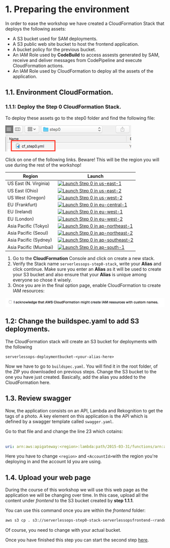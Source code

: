 # 1. Preparing the environment

In order to ease the workshop we have created a CloudFormation Stack that deploys the following assets:

- A S3 bucket used for SAM deployments.
- A S3 public web site bucket to host the frontend application.
- A bucket policy for the previous bucket.
- An IAM Role used by **CodeBuild** to access assests generated by SAM, receive and deliver messages from CodePipeline and execute CloudFormation actions.
- An IAM Role used by CloudFormation to deploy all the assets of the application.

## 1.1. Environment CloudFormation.

### 1.1.1: Deploy the Step 0 CloudFormation Stack.

To deploy these assets go to the step0 folder and find the following file:

<img src="../images/0_cloudformation_stack.png" />

Click on one of the following links. Beware! This will be the region you will use during the rest of the workshop!

Region| Launch
------|-----
US East (N. Virginia) | [![Launch Step 0 in us-east-1](http://docs.aws.amazon.com/AWSCloudFormation/latest/UserGuide/images/cloudformation-launch-stack-button.png)](https://console.aws.amazon.com/cloudformation/home?region=us-east-1#/stacks/new?stackName=serverlessops-step0-stack&templateURL=https://s3.amazonaws.com/igngar/public/serverlessops-workshop/cf_step0.yml)
US East (Ohio) | [![Launch Step 0 in us-east-2](http://docs.aws.amazon.com/AWSCloudFormation/latest/UserGuide/images/cloudformation-launch-stack-button.png)](https://console.aws.amazon.com/cloudformation/home?region=us-east-2#/stacks/new?stackName=serverlessops-step0-stack&templateURL=https://s3.amazonaws.com/igngar/public/serverlessops-workshop/cf_step0.yml)
US West (Oregon) | [![Launch Step 0 in us-west-2](http://docs.aws.amazon.com/AWSCloudFormation/latest/UserGuide/images/cloudformation-launch-stack-button.png)](https://console.aws.amazon.com/cloudformation/home?region=us-west-2#/stacks/new?stackName=serverlessops-step0-stack&templateURL=https://s3.amazonaws.com/igngar/public/serverlessops-workshop/cf_step0.yml)
EU (Frankfurt) | [![Launch Step 0 in eu-central-1](http://docs.aws.amazon.com/AWSCloudFormation/latest/UserGuide/images/cloudformation-launch-stack-button.png)](https://console.aws.amazon.com/cloudformation/home?region=eu-central-1#/stacks/new?stackName=serverlessops-step0-stack&templateURL=https://s3.amazonaws.com/igngar/public/serverlessops-workshop/cf_step0.yml)
EU (Ireland) | [![Launch Step 0 in eu-west-1](http://docs.aws.amazon.com/AWSCloudFormation/latest/UserGuide/images/cloudformation-launch-stack-button.png)](https://console.aws.amazon.com/cloudformation/home?region=eu-west-1#/stacks/new?stackName=serverlessops-step0-stack&templateURL=https://s3.amazonaws.com/igngar/public/serverlessops-workshop/cf_step0.yml)
EU (London) | [![Launch Step 0 in eu-west-2](http://docs.aws.amazon.com/AWSCloudFormation/latest/UserGuide/images/cloudformation-launch-stack-button.png)](https://console.aws.amazon.com/cloudformation/home?region=eu-west-2#/stacks/new?stackName=serverlessops-step0-stack&templateURL=https://s3.amazonaws.com/igngar/public/serverlessops-workshop/cf_step0.yml)
Asia Pacific (Tokyo) | [![Launch Step 0 in ap-northeast-1](http://docs.aws.amazon.com/AWSCloudFormation/latest/UserGuide/images/cloudformation-launch-stack-button.png)](https://console.aws.amazon.com/cloudformation/home?region=ap-northeast-1#/stacks/new?stackName=serverlessops-step0-stack&templateURL=https://s3.amazonaws.com/igngar/public/serverlessops-workshop/cf_step0.yml)
Asia Pacific (Seoul) | [![Launch Step 0 in ap-northeast-2](http://docs.aws.amazon.com/AWSCloudFormation/latest/UserGuide/images/cloudformation-launch-stack-button.png)](https://console.aws.amazon.com/cloudformation/home?region=ap-northeast-2#/stacks/new?stackName=serverlessops-step0-stack&templateURL=https://s3.amazonaws.com/igngar/public/serverlessops-workshop/cf_step0.yml)
Asia Pacific (Sydney) | [![Launch Step 0 in ap-southeast-2](http://docs.aws.amazon.com/AWSCloudFormation/latest/UserGuide/images/cloudformation-launch-stack-button.png)](https://console.aws.amazon.com/cloudformation/home?region=ap-southeast-2#/stacks/new?stackName=serverlessops-step0-stack&templateURL=https://s3.amazonaws.com/wildrydes-ap-southeast-2/WebApplication/1_StaticWebHosting/webapp-static-hosting.yaml)
Asia Pacific (Mumbai) | [![Launch Step 0 in ap-south-1](http://docs.aws.amazon.com/AWSCloudFormation/latest/UserGuide/images/cloudformation-launch-stack-button.png)](https://console.aws.amazon.com/cloudformation/home?region=ap-south-1#/stacks/new?stackName=serverlessops-step0-stack&templateURL=https://s3.amazonaws.com/wildrydes-ap-south-1/WebApplication/1_StaticWebHosting/webapp-static-hosting.yaml)


1. Go to the **CloudFormation** Console and click on create a new stack.
2. Verify the Stack name ```serverlessops-step0-stack```, write your **Alias** and click continue. Make sure you enter an **Alias** as it will be used to create your S3 bucket and also ensure that your **Alias** is unique among everyone so chose it wisely.
3. Once you are in the final option page, enable CloudFormation to create IAM resources:

<img src="../images/0_cloudformation_iam_permissions.png" />

## 1.2: Change the buildspec.yaml to add S3 deployments.

The CloudFormation stack will create an S3 bucket for deployments with the following

```
serverlessops-deploymentbucket-<your-alias-here>
```

Now we have to go to `buildspec.yaml`. You will find it in the root folder, of the ZIP you downloaded on previous steps. Change the S3 bucket to the one you have just created. Basically, add the alias you added to the CloudFormation here.

## 1.3. Review swagger

Now, the application consists on an API, Lambda and Rekognition to get the tags of a photo. A key element on this application is the API which is defined by a swagger template called `swagger.yaml`.

Go to that file and and change the line 23 which cotains:

```yaml

uri: arn:aws:apigateway:<region>:lambda:path/2015-03-31/functions/arn:aws:lambda:<region>:<AccountID>:function:${stageVariables.LambdaFunctionName}:live/invocations

```

Here you have to change `<region>` and `<AccountId>`with the region you're deploying in and the account Id you are using.

## 1.4. Upload your web page

During the course of this workshop we will use this web page as the application we will be changing over time. In this case, upload all the content under *frontend* to the S3 bucket created by **step 1.1.1**.

You can use this command once you are within the *frontend* folder:

```bash
aws s3 cp . s3://serverlessops-step0-stack-serverlessopsfrontend-<random-string> --recursive
```

Of course, you need to change <random-string> with your actual bucket.

Once you have finished this step you can start the second step [here](../../documentation/2_develop_with_cloud9).
